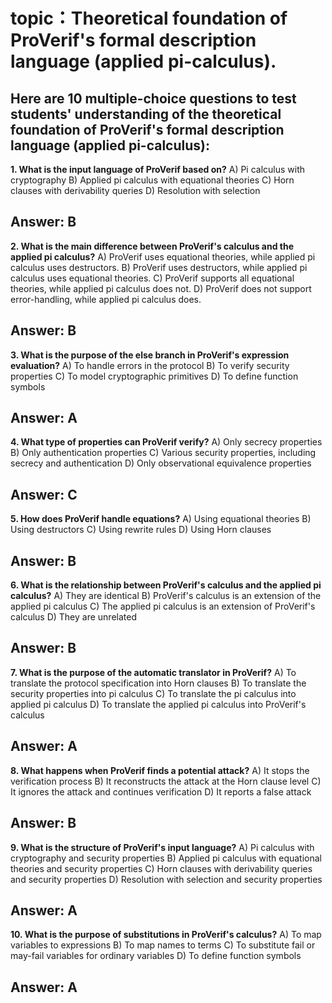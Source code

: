 # topic：Theoretical foundation of ProVerif's formal description language (applied pi-calculus).

Here are 10 multiple-choice questions to test students' understanding of the theoretical foundation of ProVerif's formal description language (applied pi-calculus):
---
**1. What is the input language of ProVerif based on?**
A) Pi calculus with cryptography
B) Applied pi calculus with equational theories
C) Horn clauses with derivability queries
D) Resolution with selection

**Answer:** B
---
**2. What is the main difference between ProVerif's calculus and the applied pi calculus?**
A) ProVerif uses equational theories, while applied pi calculus uses destructors.
B) ProVerif uses destructors, while applied pi calculus uses equational theories.
C) ProVerif supports all equational theories, while applied pi calculus does not.
D) ProVerif does not support error-handling, while applied pi calculus does.

**Answer:** B
---
**3. What is the purpose of the else branch in ProVerif's expression evaluation?**
A) To handle errors in the protocol
B) To verify security properties
C) To model cryptographic primitives
D) To define function symbols

**Answer:** A
---
**4. What type of properties can ProVerif verify?**
A) Only secrecy properties
B) Only authentication properties
C) Various security properties, including secrecy and authentication
D) Only observational equivalence properties

**Answer:** C
---
**5. How does ProVerif handle equations?**
A) Using equational theories
B) Using destructors
C) Using rewrite rules
D) Using Horn clauses

**Answer:** B
---
**6. What is the relationship between ProVerif's calculus and the applied pi calculus?**
A) They are identical
B) ProVerif's calculus is an extension of the applied pi calculus
C) The applied pi calculus is an extension of ProVerif's calculus
D) They are unrelated

**Answer:** B
---
**7. What is the purpose of the automatic translator in ProVerif?**
A) To translate the protocol specification into Horn clauses
B) To translate the security properties into pi calculus
C) To translate the pi calculus into applied pi calculus
D) To translate the applied pi calculus into ProVerif's calculus

**Answer:** A
---
**8. What happens when ProVerif finds a potential attack?**
A) It stops the verification process
B) It reconstructs the attack at the Horn clause level
C) It ignores the attack and continues verification
D) It reports a false attack

**Answer:** B
---
**9. What is the structure of ProVerif's input language?**
A) Pi calculus with cryptography and security properties
B) Applied pi calculus with equational theories and security properties
C) Horn clauses with derivability queries and security properties
D) Resolution with selection and security properties

**Answer:** A
---
**10. What is the purpose of substitutions in ProVerif's calculus?**
A) To map variables to expressions
B) To map names to terms
C) To substitute fail or may-fail variables for ordinary variables
D) To define function symbols

**Answer:** A
---
